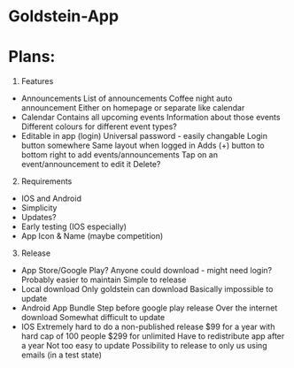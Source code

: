 # Goldstein-App

# Plans:

1. Features
- Announcements
    List of announcements
    Coffee night auto announcement 
    Either on homepage or separate like calendar
- Calendar
    Contains all upcoming events
    Information about those events
    Different colours for different event types?
- Editable in app (login)
    Universal password - easily changable
    Login button somewhere
    Same layout when logged in 
    Adds (+) button to bottom right to add events/announcements
    Tap on an event/announcement to edit it
    Delete?

2. Requirements
- IOS and Android
- Simplicity
- Updates?
- Early testing (IOS especially)
- App Icon & Name (maybe competition)

3. Release
- App Store/Google Play?
    Anyone could download - might need login?
    Probably easier to maintain
    Simple to release
- Local download
    Only goldstein can download
    Basically impossible to update
- Android App Bundle
    Step before google play release
    Over the internet download
    Somewhat difficult to update
- IOS 
    Extremely hard to do a non-published release
    $99 for a year with hard cap of 100 people
    $299 for unlimited
    Have to redistribute app after a year
    Not too easy to update
    Possibility to release to only us using emails (in a test state)